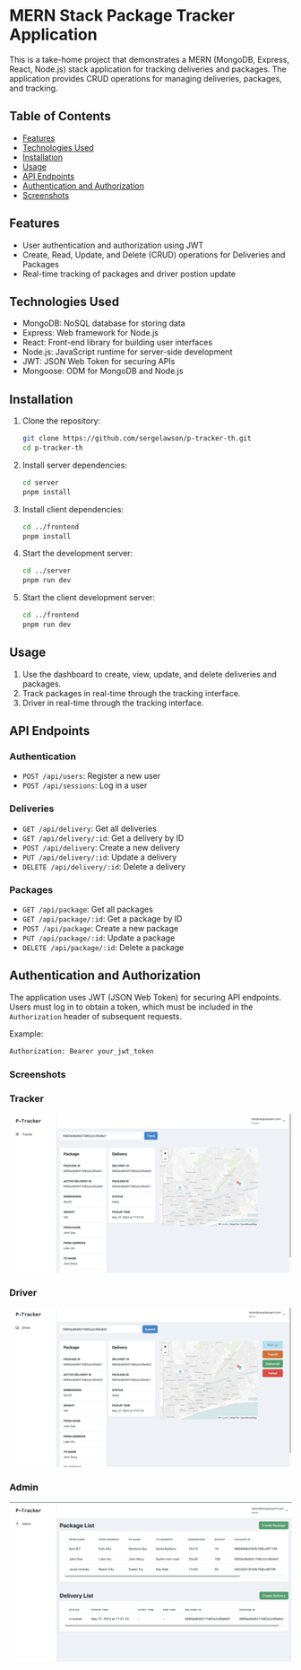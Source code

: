 # MERN Stack Package Tracker Application

This is a take-home project that demonstrates a MERN (MongoDB, Express, React, Node.js) stack application for tracking deliveries and packages. The application provides CRUD operations for managing deliveries, packages, and tracking.

## Table of Contents

- [Features](#features)
- [Technologies Used](#technologies-used)
- [Installation](#installation)
- [Usage](#usage)
- [API Endpoints](#api-endpoints)
- [Authentication and Authorization](#authentication-and-authorization)
- [Screenshots](#screenshots)

## Features

- User authentication and authorization using JWT
- Create, Read, Update, and Delete (CRUD) operations for Deliveries and Packages
- Real-time tracking of packages and driver postion update

## Technologies Used

- MongoDB: NoSQL database for storing data
- Express: Web framework for Node.js
- React: Front-end library for building user interfaces
- Node.js: JavaScript runtime for server-side development
- JWT: JSON Web Token for securing APIs
- Mongoose: ODM for MongoDB and Node.js

## Installation

1. Clone the repository:

   ```sh
   git clone https://github.com/sergelawson/p-tracker-th.git
   cd p-tracker-th
   ```

2. Install server dependencies:

   ```sh
   cd server
   pnpm install
   ```

3. Install client dependencies:

   ```sh
   cd ../frontend
   pnpm install
   ```

4. Start the development server:

   ```sh
   cd ../server
   pnpm run dev
   ```

5. Start the client development server:
   ```sh
   cd ../frontend
   pnpm run dev
   ```

## Usage

1. Use the dashboard to create, view, update, and delete deliveries and packages.
2. Track packages in real-time through the tracking interface.
3. Driver in real-time through the tracking interface.

## API Endpoints

### Authentication

- `POST /api/users`: Register a new user
- `POST /api/sessions`: Log in a user

### Deliveries

- `GET /api/delivery`: Get all deliveries
- `GET /api/delivery/:id`: Get a delivery by ID
- `POST /api/delivery`: Create a new delivery
- `PUT /api/delivery/:id`: Update a delivery
- `DELETE /api/delivery/:id`: Delete a delivery

### Packages

- `GET /api/package`: Get all packages
- `GET /api/package/:id`: Get a package by ID
- `POST /api/package`: Create a new package
- `PUT /api/package/:id`: Update a package
- `DELETE /api/package/:id`: Delete a package

## Authentication and Authorization

The application uses JWT (JSON Web Token) for securing API endpoints. Users must log in to obtain a token, which must be included in the `Authorization` header of subsequent requests.

Example:

```sh
Authorization: Bearer your_jwt_token

```

### Screenshots

### Tracker

![Tracker](./screenshots/tracker.png)

### Driver

![Driver](./screenshots/driver.png)

### Admin

![Admin](./screenshots/admin.png)
